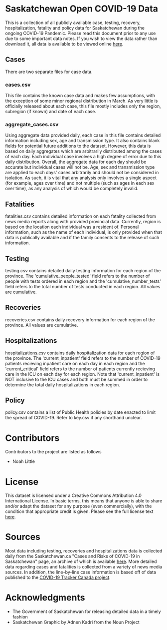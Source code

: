 # Saskatchewan Open COVID-19 Data
This is a collection of all publicly available case, testing, recovery, hospitalization, fatality and policy data for Saskatchewan during the ongoing COVID-19 Pandemic. Please read this document prior to any use due to some important data notes. If you wish to view the data rather than download it, all data is available to be viewed online [here](https://docs.google.com/spreadsheets/d/e/2PACX-1vSpXwT4tlmuwbCyI-IkkJZNVEYu2IjuxieoNDpW_ibIMY1niFDkn17_ZWYWvz5nq-X6mNLF_gm3U9XL/pubhtml).
## Cases
There are two separate files for case data.
### cases.csv
This file contains the known case data and makes few assumptions, with the exception of some minor regional distribution in March. As very little is officially released about each case, this file mostly includes only the region, subregion (if known) and date of each case.
### aggregate_cases.csv
Using aggregate data provided daily, each case in this file contains detailed information including sex, age and transmission type. It also contains blank fields for potential future additions to the dataset. However, this data is based on daily aggregates which are arbitrarily distributed among the cases of each day. Each individual case involves a high degree of error due to this daily distribution. Overall, the aggregate data for each day should be accurate but individual cases will not be. Age, sex and transmission type are applied to each days' cases arbitrarily and should not be considered in isolation. As such, it is vital that any analysis only involves a single aspect (for example, ages over time) and not multiple (such as ages in each sex over time), as any analysis of which would be completely invalid.
## Fatalities
fatalities.csv contains detailed information on each fatality collected from news media reports along with provided provincial data. Currently, region is based on the location each individual was a resident of. Personal information, such as the name of each individual, is only provided when that data is publically available and if the family consents to the release of such information.
## Testing
testing.csv contains detailed daily testing information for each region of the province. The 'cumulative_people_tested' field refers to the number of people with tests ordered in each region and the 'cumulative_number_tests' field refers to the total number of tests conducted in each region. All values are cumulative.
## Recoveries
recoveries.csv contains daily recovery information for each region of the province. All values are cumulative.
## Hospitalizations
hospitalizations.csv contains daily hospitalization data for each region of the province. The 'current_inpatient' field refers to the number of COVID-19 patients recieving inpatient care on each day in each region and the 'current_critical' field refers to the number of patients currently recieving care in the ICU on each day for each region. Note that 'current_inpatient' is NOT inclusive to the ICU cases and both must be summed in order to determine the total daily hospitalizations in each region.
## Policy
policy.csv contains a list of Public Health policies by date enacted to limit the spread of COVID-19. Refer to key.csv if any shorthand unclear.
# Contributors
Contributors to the project are listed as follows
- Noah Little
# License
This dataset is licensed under a Creative Commons Attribution 4.0 International License. In basic terms, this means that anyone is able to share and/or adapt the dataset for any purpose (even commercially), with the condition that appropriate credit is given. Please see the full license text [here](https://github.com/noahlittle/SaskOpenCOVID19Data/blob/master/license.md).
# Sources
Most data including testing, recoveries and hospitalizations data is collected daily from the Saskatchewan.ca "Cases and Risks of COVID-19 in Saskatchewan" page, an archive of which is available [here](https://publications.saskatchewan.ca/#/products/104914). More detailed data regarding cases and fatalities is collected from a variety of news media sources. In addition, the line-by-line case information is based off of data published to the [COVID-19 Tracker Canada project](https://covid19tracker.ca).
# Acknowledgments
- The Government of Saskatchewan for releasing detailed data in a timely fashion
- Saskatchewan Graphic by Adnen Kadri from the Noun Project
